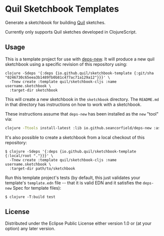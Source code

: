 # Quil Sketchbook Templates

Generate a sketchbook for building [Quil](https://github.com/quil/quil) sketches.

Currently only supports Quil sketches developed in ClojureScript.

## Usage

This is a template project for use with [deps-new](https://github.com/seancorfield/deps-new).
It will produce a new quil sketchbook using a specific revision of this repository using:

```
clojure -Sdeps '{:deps {io.github.quil/sketchbook-template {:git/sha "0246730c65eea3b1489fb0b81c477ac71a129a12"}}}' \
  -Tnew create :template quil/sketchbook-cljs :name username.sketchbook \
  :target-dir sketchbook
```

This will create a new sketchbook in the `sketchbook` directory. The `README.md` in that
directory has instructions on how to work with a sketchbook.

These instructions assume that `deps-new` has been installed as the `new` "tool" via:

```bash
clojure -Ttools install-latest :lib io.github.seancorfield/deps-new :as new
```

It's also possible to create a sketchbook from a local checkout of this repository:

```
$ clojure -Sdeps '{:deps {io.github.quil/sketchbook-template {:local/root "."}}}' \
  -Tnew create :template quil/sketchbook-cljs :name username.sketchbook \
  :target-dir path/to/sketchbook
```

Run this template project's tests (by default, this just validates your template's `template.edn`
file -- that it is valid EDN and it satisfies the `deps-new` Spec for template files):

    $ clojure -T:build test

## License

Distributed under the Eclipse Public License either version 1.0 or (at your option) any later version.
